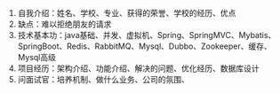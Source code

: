 

1. 自我介绍：姓名、学校、专业、获得的荣誉、学校的经历、优点
2. 缺点：难以拒绝朋友的请求
3. 技术基本功：java基础、并发、虚拟机、Spring、SpringMVC、Mybatis、SpringBoot、Redis、RabbitMQ、Mysql、Dubbo、Zookeeper、缓存、Mysql高级
4. 项目经历：架构介绍、功能介绍、解决的问题、优化经历、数据库设计
5. 问面试官：培养机制、做什么业务、公司的氛围、